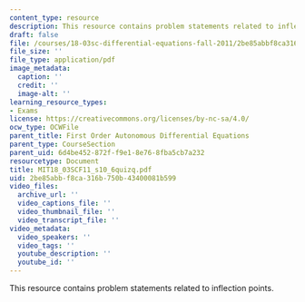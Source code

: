```yaml
---
content_type: resource
description: This resource contains problem statements related to inflection points.
draft: false
file: /courses/18-03sc-differential-equations-fall-2011/2be85abbf8ca316b750b43400081b599_MIT18_03SCF11_s10_6quizq.pdf
file_size: ''
file_type: application/pdf
image_metadata:
  caption: ''
  credit: ''
  image-alt: ''
learning_resource_types:
- Exams
license: https://creativecommons.org/licenses/by-nc-sa/4.0/
ocw_type: OCWFile
parent_title: First Order Autonomous Differential Equations
parent_type: CourseSection
parent_uid: 6d4be452-872f-f9e1-8e76-8fba5cb7a232
resourcetype: Document
title: MIT18_03SCF11_s10_6quizq.pdf
uid: 2be85abb-f8ca-316b-750b-43400081b599
video_files:
  archive_url: ''
  video_captions_file: ''
  video_thumbnail_file: ''
  video_transcript_file: ''
video_metadata:
  video_speakers: ''
  video_tags: ''
  youtube_description: ''
  youtube_id: ''
---
```

This resource contains problem statements related to inflection points.